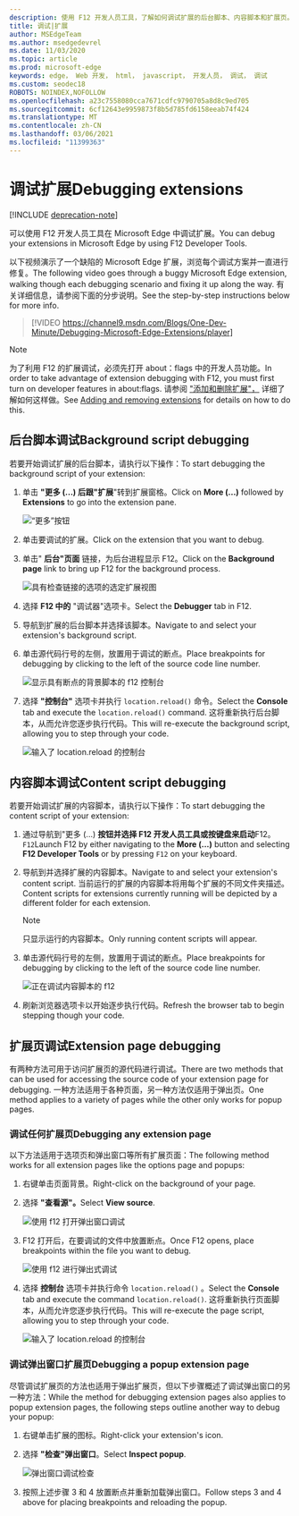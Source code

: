 ```yaml
---
description: 使用 F12 开发人员工具，了解如何调试扩展的后台脚本、内容脚本和扩展页。
title: 调试|扩展
author: MSEdgeTeam
ms.author: msedgedevrel
ms.date: 11/03/2020
ms.topic: article
ms.prod: microsoft-edge
keywords: edge， Web 开发， html， javascript， 开发人员， 调试， 调试
ms.custom: seodec18
ROBOTS: NOINDEX,NOFOLLOW
ms.openlocfilehash: a23c7558080cca7671cdfc9790705a8d8c9ed705
ms.sourcegitcommit: 6cf12643e9959873f8b5d785fd6158eeab74f424
ms.translationtype: MT
ms.contentlocale: zh-CN
ms.lasthandoff: 03/06/2021
ms.locfileid: "11399363"
---
```

# <a name="debugging-extensions"></a><span data-ttu-id="79dbf-104">调试扩展</span><span class="sxs-lookup"><span data-stu-id="79dbf-104">Debugging extensions</span></span>  

[!INCLUDE [deprecation-note](../includes/deprecation-note.md)]  

<span data-ttu-id="79dbf-105">可以使用 F12 开发人员工具在 Microsoft Edge 中调试扩展。</span><span class="sxs-lookup"><span data-stu-id="79dbf-105">You can debug your extensions in Microsoft Edge by using F12 Developer Tools.</span></span>  

<span data-ttu-id="79dbf-106">以下视频演示了一个缺陷的 Microsoft Edge 扩展，浏览每个调试方案并一直进行修复。</span><span class="sxs-lookup"><span data-stu-id="79dbf-106">The following video goes through a buggy Microsoft Edge extension, walking though each debugging scenario and fixing it up along the way.</span></span>  <span data-ttu-id="79dbf-107">有关详细信息，请参阅下面的分步说明。</span><span class="sxs-lookup"><span data-stu-id="79dbf-107">See the step-by-step instructions below for more info.</span></span>  

> [!VIDEO https://channel9.msdn.com/Blogs/One-Dev-Minute/Debugging-Microsoft-Edge-Extensions/player]  

> [!NOTE]
> <span data-ttu-id="79dbf-108">为了利用 F12 的扩展调试，必须先打开 about：flags 中的开发人员功能。</span><span class="sxs-lookup"><span data-stu-id="79dbf-108">In order to take advantage of extension debugging with F12, you must first turn on developer features in about:flags.</span></span>  <span data-ttu-id="79dbf-109">请参阅 ["添加和删除扩展"，](./adding-and-removing-extensions.md) 详细了解如何这样做。</span><span class="sxs-lookup"><span data-stu-id="79dbf-109">See [Adding and removing extensions](./adding-and-removing-extensions.md) for details on how to do this.</span></span>  

## <a name="background-script-debugging"></a><span data-ttu-id="79dbf-110">后台脚本调试</span><span class="sxs-lookup"><span data-stu-id="79dbf-110">Background script debugging</span></span>  

<span data-ttu-id="79dbf-111">若要开始调试扩展的后台脚本，请执行以下操作：</span><span class="sxs-lookup"><span data-stu-id="79dbf-111">To start debugging the background script of your extension:</span></span>  

1.  <span data-ttu-id="79dbf-112">单击 **"更多 (...) 后跟"扩展**"转到扩展窗格。</span><span class="sxs-lookup"><span data-stu-id="79dbf-112">Click on **More (...)** followed by **Extensions** to go into the extension pane.</span></span>  
    
    ![“更多”按钮](../media/morebutton.png)  
    
1.  <span data-ttu-id="79dbf-114">单击要调试的扩展。</span><span class="sxs-lookup"><span data-stu-id="79dbf-114">Click on the extension that you want to debug.</span></span>  
1.  <span data-ttu-id="79dbf-115">单击" **后台"页面** 链接，为后台进程显示 F12。</span><span class="sxs-lookup"><span data-stu-id="79dbf-115">Click on the **Background page** link to bring up F12 for the background process.</span></span>  
    
    ![具有检查链接的选项的选定扩展视图](../media/debug-inspect.png)  
    
1.  <span data-ttu-id="79dbf-117">选择 **F12 中的** "调试器"选项卡。</span><span class="sxs-lookup"><span data-stu-id="79dbf-117">Select the **Debugger** tab in F12.</span></span>  
1.  <span data-ttu-id="79dbf-118">导航到扩展的后台脚本并选择该脚本。</span><span class="sxs-lookup"><span data-stu-id="79dbf-118">Navigate to and select your extension's background script.</span></span>  
1.  <span data-ttu-id="79dbf-119">单击源代码行号的左侧，放置用于调试的断点。</span><span class="sxs-lookup"><span data-stu-id="79dbf-119">Place breakpoints for debugging by clicking to the left of the source code line number.</span></span>  
    
    ![显示具有断点的背景脚本的 f12 控制台](../media/debug-f12-background.png)  
    
1.  <span data-ttu-id="79dbf-121">选择 **"控制台"** 选项卡并执行 `location.reload()` 命令。</span><span class="sxs-lookup"><span data-stu-id="79dbf-121">Select the **Console** tab and execute the `location.reload()` command.</span></span>  <span data-ttu-id="79dbf-122">这将重新执行后台脚本，从而允许您逐步执行代码。</span><span class="sxs-lookup"><span data-stu-id="79dbf-122">This will re-execute the background script, allowing you to step through your code.</span></span>  
    
    ![输入了 location.reload 的控制台](../media/debug-f12-background-console.png)  
    
## <a name="content-script-debugging"></a><span data-ttu-id="79dbf-124">内容脚本调试</span><span class="sxs-lookup"><span data-stu-id="79dbf-124">Content script debugging</span></span>  

<span data-ttu-id="79dbf-125">若要开始调试扩展的内容脚本，请执行以下操作：</span><span class="sxs-lookup"><span data-stu-id="79dbf-125">To start debugging the content script of your extension:</span></span>  

1.  <span data-ttu-id="79dbf-126">通过导航到"更多 (...) **按钮并选择 F12 开发人员工具或按键盘来启动**F12。 `F12`</span><span class="sxs-lookup"><span data-stu-id="79dbf-126">Launch F12 by either navigating to the **More (...)** button and selecting **F12 Developer Tools** or by pressing `F12` on your keyboard.</span></span>  
1.  <span data-ttu-id="79dbf-127">导航到并选择扩展的内容脚本。</span><span class="sxs-lookup"><span data-stu-id="79dbf-127">Navigate to and select your extension's content script.</span></span>  <span data-ttu-id="79dbf-128">当前运行的扩展的内容脚本将用每个扩展的不同文件夹描述。</span><span class="sxs-lookup"><span data-stu-id="79dbf-128">Content scripts for extensions currently running will be depicted by a different folder for each extension.</span></span>  
    
    > [!NOTE]
    > <span data-ttu-id="79dbf-129">只显示运行的内容脚本。</span><span class="sxs-lookup"><span data-stu-id="79dbf-129">Only running content scripts will appear.</span></span>  
    
1.  <span data-ttu-id="79dbf-130">单击源代码行号的左侧，放置用于调试的断点。</span><span class="sxs-lookup"><span data-stu-id="79dbf-130">Place breakpoints for debugging by clicking to the left of the source code line number.</span></span>  
    
    ![正在调试内容脚本的 f12](../media/debug-content-f12.png)  
    
1.  <span data-ttu-id="79dbf-132">刷新浏览器选项卡以开始逐步执行代码。</span><span class="sxs-lookup"><span data-stu-id="79dbf-132">Refresh the browser tab to begin stepping though your code.</span></span>  
    
## <a name="extension-page-debugging"></a><span data-ttu-id="79dbf-133">扩展页调试</span><span class="sxs-lookup"><span data-stu-id="79dbf-133">Extension page debugging</span></span>  

<span data-ttu-id="79dbf-134">有两种方法可用于访问扩展页的源代码进行调试。</span><span class="sxs-lookup"><span data-stu-id="79dbf-134">There are two methods that can be used for accessing the source code of your extension page for debugging.</span></span>  <span data-ttu-id="79dbf-135">一种方法适用于各种页面，另一种方法仅适用于弹出页。</span><span class="sxs-lookup"><span data-stu-id="79dbf-135">One method applies to a variety of pages while the other only works for popup pages.</span></span>  

### <a name="debugging-any-extension-page"></a><span data-ttu-id="79dbf-136">调试任何扩展页</span><span class="sxs-lookup"><span data-stu-id="79dbf-136">Debugging any extension page</span></span>  

<span data-ttu-id="79dbf-137">以下方法适用于选项页和弹出窗口等所有扩展页面：</span><span class="sxs-lookup"><span data-stu-id="79dbf-137">The following method works for all extension pages like the options page and popups:</span></span>  

1.  <span data-ttu-id="79dbf-138">右键单击页面背景。</span><span class="sxs-lookup"><span data-stu-id="79dbf-138">Right-click on the background of your page.</span></span>  
1.  <span data-ttu-id="79dbf-139">选择 **"查看源"。**</span><span class="sxs-lookup"><span data-stu-id="79dbf-139">Select **View source**.</span></span>  
    
    ![使用 f12 打开弹出窗口调试](../media/debug-popup-select.png)  
    
1.  <span data-ttu-id="79dbf-141">F12 打开后，在要调试的文件中放置断点。</span><span class="sxs-lookup"><span data-stu-id="79dbf-141">Once F12 opens, place breakpoints within the file you want to debug.</span></span>  
    
    ![使用 f12 进行弹出式调试](../media/debug-popup-f12.png)  
    
1.  <span data-ttu-id="79dbf-143">选择 **控制台** 选项卡并执行命令 `location.reload()` 。</span><span class="sxs-lookup"><span data-stu-id="79dbf-143">Select the **Console** tab and execute the command `location.reload()`.</span></span>  <span data-ttu-id="79dbf-144">这将重新执行页面脚本，从而允许您逐步执行代码。</span><span class="sxs-lookup"><span data-stu-id="79dbf-144">This will re-execute the page script, allowing you to step through your code.</span></span>  
    
    ![输入了 location.reload 的控制台](../media/debug-f12-background-console.png)  
    
### <a name="debugging-a-popup-extension-page"></a><span data-ttu-id="79dbf-146">调试弹出窗口扩展页</span><span class="sxs-lookup"><span data-stu-id="79dbf-146">Debugging a popup extension page</span></span>  

<span data-ttu-id="79dbf-147">尽管调试扩展页的方法也适用于弹出扩展页，但以下步骤概述了调试弹出窗口的另一种方法：</span><span class="sxs-lookup"><span data-stu-id="79dbf-147">While the method for debugging extension pages also applies to popup extension pages, the following steps outline another way to debug your popup:</span></span>  

1.  <span data-ttu-id="79dbf-148">右键单击扩展的图标。</span><span class="sxs-lookup"><span data-stu-id="79dbf-148">Right-click your extension's icon.</span></span>  
1.  <span data-ttu-id="79dbf-149">选择 **"检查"弹出窗口**。</span><span class="sxs-lookup"><span data-stu-id="79dbf-149">Select **Inspect popup**.</span></span>  
    
    ![弹出窗口调试检查](../media/debug-popup-inspect.png)  
    
1.  <span data-ttu-id="79dbf-151">按照上述步骤 3 和 4 放置断点并重新加载弹出窗口。</span><span class="sxs-lookup"><span data-stu-id="79dbf-151">Follow steps 3 and 4 above for placing breakpoints and reloading the popup.</span></span>  
    